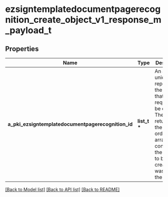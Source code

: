 # ezsigntemplatedocumentpagerecognition_create_object_v1_response_m_payload_t

## Properties
Name | Type | Description | Notes
------------ | ------------- | ------------- | -------------
**a_pki_ezsigntemplatedocumentpagerecognition_id** | **list_t \*** | An array of unique IDs representing the object that were requested to be created.  They are returned in the same order as the array containing the objects to be created that was sent in the request. | 

[[Back to Model list]](../README.md#documentation-for-models) [[Back to API list]](../README.md#documentation-for-api-endpoints) [[Back to README]](../README.md)


